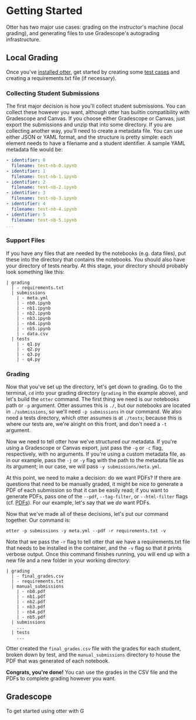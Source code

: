 # Getting Started

Otter has two major use cases: grading on the instructor's machine (local grading), and generating files to use Gradescope's autograding infrastructure.

## Local Grading

Once you've [installed otter](install.md), get started by creating some [test cases](tests.md) and creating a requirements.txt file (if necessary).

### Collecting Student Submissions

The first major decision is how you'll collect student submissions. You can collect these however you want, although otter has builtin compatibility with Gradescope and Canvas. If you choose either Gradescope or Canvas, just export the submissions and unzip that into some directory. If you are collecting another way, you'll need to create a metadata file. You can use either JSON or YAML format, and the structure is pretty simple: each element needs to have a filename and a student identifier. A sample YAML metadata file would be:

```yaml
- identifier: 0
  filename: test-nb-0.ipynb
- identifier: 1
  filename: test-nb-1.ipynb
- identifier: 2
  filename: test-nb-2.ipynb
- identifier: 3
  filename: test-nb-3.ipynb
- identifier: 4
  filename: test-nb-4.ipynb
- identifier: 5
  filename: test-nb-5.ipynb
...
```

### Support Files

If you have any files that are needed by the notebooks (e.g. data files), put these into the directory that contains the notebooks. You should also have your directory of tests nearby. At this stage, your directory should probably look something like this:

```
| grading
  | - requirements.txt
  | submissions
    | - meta.yml
    | - nb0.ipynb
    | - nb1.ipynb
    | - nb2.ipynb
    | - nb3.ipynb
    | - nb4.ipynb
    | - nb5.ipynb
    | - data.csv
  | tests
    | - q1.py
    | - q2.py
    | - q3.py
    | - q4.py
```

### Grading

Now that you've set up the directory, let's get down to grading. Go to the terminal, `cd` into your grading directory (`grading` in the example above), and let's build the `otter` command. The first thing we need is our notebooks path or `-p` argument. Otter assumes this is `./`, but our notebooks are located in `./submissions`, so we'll need `-p submissions` in our command. We also need a tests directory, which otter assumes is at `./tests`; because this is where our tests are, we're alright on this front, and don't need a `-t` argument.

Now we need to tell otter how we've structured our metadata. If you're using a Gradescope or Canvas export, just pass the `-g` or `-c` flag, respectively, with no arguments. If you're using a custom metadata file, as in our example, pass the `-j` or `-y` flag with the path to the metadata file as its argument; in our case, we will pass `-y submissions/meta.yml`.

At this point, we need to make a decision: do we want PDFs? If there are questions that need to be manually graded, it might be nice to generate a PDF of each submission so that it can be easily read; if you want to generate PDFs, pass one of the `--pdf`, `--tag-filter`, or `--html-filter` flags (cf. [PDFs](pdfs.md)). For our example, let's say that we *do* want PDFs.

Now that we've made all of these decisions, let's put our command together. Our command is:

```
otter -p submissions -y meta.yml --pdf -r requirements.txt -v
```

Note that we pass the `-r` flag to tell otter that we have a requirements.txt file that needs to be installed in the container, and the `-v` flag so that it prints verbose output. Once this command finishes running, you will end up with a new file and a new folder in your working directory:

```
| grading
  | - final_grades.csv
  | - requirements.txt
  | manual_submissions
    | - nb0.pdf
    | - nb1.pdf
    | - nb2.pdf
    | - nb3.pdf
    | - nb4.pdf
    | - nb5.pdf
  | submissions
    ...
  | tests
    ...
```

Otter created the `final_grades.csv` file with the grades for each student, broken down by test, and the `manual_submissions` directory to house the PDF that was generated of each notebook.

**Congrats, you're done!** You can use the grades in the CSV file and the PDFs to complete grading however you want.

## Gradescope

To get started using otter with G
